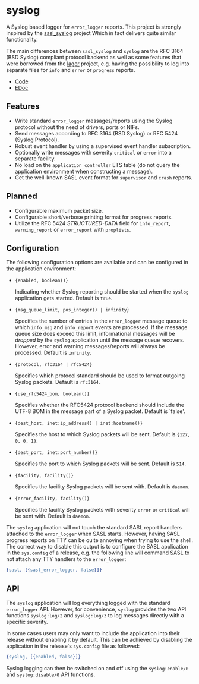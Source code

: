 syslog
======

A Syslog based logger for `error_logger` reports. This project is strongly
inspired by the [sasl_syslog](http://github.com/travelping/sasl_syslog) project
Which in fact delivers quite similar functionality.

The main differences between `sasl_syslog` and `syslog` are the RFC 3164
(BSD Syslog) compliant protocol backend as well as some features that were
borrowed from the [lager](http://github.com/basho/lager) project, e.g. having
the possibility to log into separate files for `info` and `error` or `progress`
reports.

* [Code](http://github.com/schlagert/syslog)
* [EDoc](http://schlagert.github.com/syslog)

Features
--------

* Write standard `error_logger` messages/reports using the Syslog protocol
  without the need of drivers, ports or NIFs.
* Send messages according to RFC 3164 (BSD Syslog) or RFC 5424 (Syslog Protocol).
* Robust event handler by using a supervised event handler subscription.
* Optionally write messages with severity `critical` or `error` into a separate
  facility.
* No load on the `application_controller` ETS table (do not query the
  application environment when constructing a message).
* Get the well-known SASL event format for `supervisor` and `crash` reports.

Planned
-------

* Configurable maximum packet size.
* Configurable short/verbose printing format for progress reports.
* Utilize the RFC 5424 _STRUCTURED-DATA_ field for `info_report`,
  `warning_report` or `error_report` with `proplists`.

Configuration
-------------

The following configuration options are available and can be configured in the
application environment:

* `{enabled, boolean()}`

  Indicating whether Syslog reporting should be started when the `syslog`
  application gets started. Default is `true`.

* `{msg_queue_limit, pos_integer() | infinity}`

  Specifies the number of entries in the `error_logger` message queue to which
  `info_msg` and `info_report` events are processed. If the message queue size
  does exceed this limit, informational messages will be _dropped_ by the
  `syslog` application until the message queue recovers. However, error and
  warning messages/reports will always be processed. Default is `infinity`.

* `{protocol, rfc3164 | rfc5424}`

  Specifies which protocol standard should be used to format outgoing Syslog
  packets. Default is `rfc3164`.

* `{use_rfc5424_bom, boolean()}`

  Specifies whether the RFC5424 protocol backend should include the UTF-8 BOM
  in the message part of a Syslog packet. Default is `false'.

* `{dest_host, inet:ip_address() | inet:hostname()}`

  Specifies the host to which Syslog packets will be sent. Default is
  `{127, 0, 0, 1}`.

* `{dest_port, inet:port_number()}`

  Specifies the port to which Syslog packets will be sent. Default is `514`.

* `{facility, facility()}`

  Specifies the facility Syslog packets will be sent with. Default is `daemon`.

* `{error_facility, facility()}`

  Specifies the facility Syslog packets with severity `error` or `critical` will
  be sent with. Default is `daemon`.

The `syslog` application will not touch the standard SASL report handlers
attached to the `error_logger` when SASL starts. However, having SASL progress
reports on TTY can be quite annoying when trying to use the shell. The correct
way to disable this output is to configure the SASL application in the
`sys.config` of a release, e.g. the following line will command SASL to not
attach any TTY handlers to the `error_logger`:
```erlang
{sasl, [{sasl_error_logger, false}]}
```

API
---

The `syslog` application will log everything logged with the standard
`error_logger` API. However, for convenience, `syslog` provides the two API
functions `syslog:log/2` and `syslog:log/3` to log messages directly with a
specific severity.

In some cases users may only want to include the application into their release
without enabling it by default. This can be achieved by disabling the
application in the release's `sys.config` file as followed:
```erlang
{syslog, [{enabled, false}]}
```

Syslog logging can then be switched on and off using the `syslog:enable/0`
and `syslog:disable/0` API functions.
